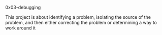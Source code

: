 0x03-debugging

This project is about identifying a problem, isolating the source of the problem, and then either correcting the problem or determining a way to work around it
